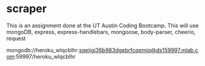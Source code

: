 # scraper
This is an assignment done at the UT Austin Coding Bootcamp. This will use mongoDB, express,  express-handlebars,  mongoose,  body-parser,  cheerio,  request

mongodb://heroku_wlqcblhr:sqeiigi36b983dgebrfcqemjq@ds159997.mlab.com:59997/heroku_wlqcblhr
